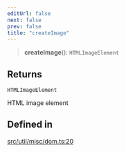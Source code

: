 ```yaml
---
editUrl: false
next: false
prev: false
title: "createImage"
---
```


> **createImage**(): `HTMLImageElement`

## Returns

`HTMLImageElement`

HTML image element

## Defined in

[src/util/misc/dom.ts:20](https://github.com/fabricjs/fabric.js/blob/v6.0.0-rc4/src/util/misc/dom.ts#L20)
